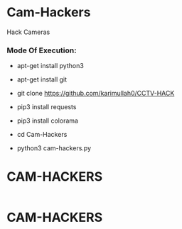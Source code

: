 # Cam-Hackers

Hack Cameras

<h3> Mode Of Execution: </h3>

* apt-get install python3

* apt-get install git

* git clone https://github.com/karimullah0/CCTV-HACK

* pip3 install requests

* pip3 install colorama

* cd Cam-Hackers

* python3 cam-hackers.py

# CAM-HACKERS

<img src="">

# CAM-HACKERS

<img src="">